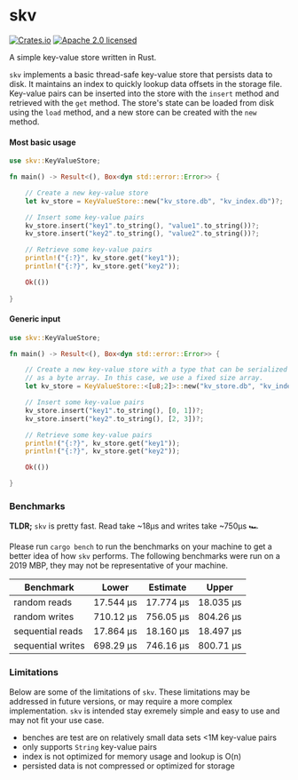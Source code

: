 # skv

[![Crates.io][crates-badge]][crates-url]
[![Apache 2.0 licensed][apache2-badge]][apache2-url]

[crates-badge]: https://img.shields.io/crates/v/skv.svg
[crates-url]: https://crates.io/crates/skv
[apache2-badge]: https://img.shields.io/badge/license-mit-blue.svg
[apache2-url]: https://github.com/drbh/skv/blob/master/LICENSE

A simple key-value store written in Rust.

`skv` implements a basic thread-safe key-value store that persists data to disk. It maintains an index to quickly lookup data offsets in the storage file. Key-value pairs can be inserted into the store with the `insert` method and retrieved with the `get` method. The store's state can be loaded from disk using the `load` method, and a new store can be created with the `new` method.

#### Most basic usage

```rust
use skv::KeyValueStore;

fn main() -> Result<(), Box<dyn std::error::Error>> {

    // Create a new key-value store
    let kv_store = KeyValueStore::new("kv_store.db", "kv_index.db")?;

    // Insert some key-value pairs
    kv_store.insert("key1".to_string(), "value1".to_string())?;
    kv_store.insert("key2".to_string(), "value2".to_string())?;

    // Retrieve some key-value pairs
    println!("{:?}", kv_store.get("key1"));
    println!("{:?}", kv_store.get("key2"));

    Ok(())
    
}
```

#### Generic input

```rust
use skv::KeyValueStore;

fn main() -> Result<(), Box<dyn std::error::Error>> {

    // Create a new key-value store with a type that can be serialized
    // as a byte array. In this case, we use a fixed size array.
    let kv_store = KeyValueStore::<[u8;2]>::new("kv_store.db", "kv_index.db")?;

    // Insert some key-value pairs
    kv_store.insert("key1".to_string(), [0, 1])?;
    kv_store.insert("key2".to_string(), [2, 3])?;

    // Retrieve some key-value pairs
    println!("{:?}", kv_store.get("key1"));
    println!("{:?}", kv_store.get("key2"));

    Ok(())

}
```

### Benchmarks

**TLDR;** `skv` is pretty fast. Read take ~18µs and writes take ~750µs 🏎️

Please run `cargo bench` to run the benchmarks on your machine to get a better idea of how `skv` performs. The following benchmarks were run on a 2019 MBP, they may not be representative of your machine.

| Benchmark         | Lower     | Estimate  | Upper     |
| ----------------- | --------- | --------- | --------- |
| random reads      | 17.544 µs | 17.774 µs | 18.035 µs |
| random writes     | 710.12 µs | 756.05 µs | 804.26 µs |
| sequential reads  | 17.864 µs | 18.160 µs | 18.497 µs |
| sequential writes | 698.29 µs | 746.16 µs | 800.71 µs |

### Limitations

Below are some of the limitations of `skv`. These limitations may be addressed in future versions, or may require a more complex implementation. `skv` is intended stay exremely simple and easy to use and may not fit your use case.

- benches are test are on relatively small data sets <1M key-value pairs
- only supports `String` key-value pairs
- index is not optimized for memory usage and lookup is O(n)
- persisted data is not compressed or optimized for storage
